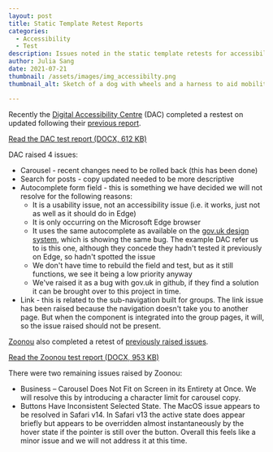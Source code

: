 ```yaml
---
layout: post
title: Static Template Retest Reports
categories:
  - Accessibility
  - Test
description: Issues noted in the static template retests for accessibility, browser and device testing 
author: Julia Sang
date: 2021-07-21
thumbnail: /assets/images/img_accessibilty.png
thumbnail_alt: Sketch of a dog with wheels and a harness to aid mobility. The dog is sitting by a hole in the ground and cannot cross over. The hole leads underground to a lake filled with crocodiles. A sign next to the hole says "mind the gap".

---
```


Recently the [Digital Accessibility Centre](https://digitalaccessibilitycentre.org/) (DAC) completed a restest on updated following their [previous report](/updates/accessibility-round2/).

[Read the DAC test report (DOCX, 612 KB)](/assets/downloads/DAC-W3C-Prototype-Accessibility-Report-Round2-Retest-24-06-2021.docx)

DAC raised 4 issues:
* Carousel - recent changes need to be rolled back (this has been done)
* Search for posts - copy updated needed to be more descriptive 
* Autocomplete form field - this is something we have decided we will not resolve for the following reasons: 
  * It is a usability issue, not an accessibility issue (i.e. it works, just not as well as it should do in Edge) 
  * It is only occurring on the Microsoft Edge browser
  * It uses the same autocomplete as available on the [gov.uk design system](https://alphagov.github.io/accessible-autocomplete/examples/), which is showing the same bug. The example DAC refer us to is this one, although they concede they hadn't tested it previously on Edge, so hadn't spotted the issue
  * We don't have time to rebuild the field and test, but as it still functions, we see it being a low priority anyway
  * We've raised it as a bug with gov.uk in github, if they find a solution it can be brought over to this project in time.
* Link - this is related to the sub-navigation built for groups. The link issue has been raised because the navigation doesn't take you to another page. But when the component is integrated into the group pages, it will, so the issue raised should not be present.


[Zoonou](https://zoonou.com/) also completed a retest of [previously raised issues](https://w3c.studio24.net/updates/compatibility-round2-test-results/). 

[Read the Zoonou test report (DOCX, 953 KB)](/assets/downloads/Zoonou-W3C-Website-test-report-24-06-2021.docx)

There were two remaining issues raised by Zoonou:
* Business – Carousel Does Not Fit on Screen in its Entirety at Once. We will resolve this by introducing a character limit for carousel copy.
* Buttons Have Inconsistent Selected State. The MacOS issue appears to be resolved in Safari v14. In Safari v13 the active state does appear briefly but appears to be overridden almost instantaneously by the hover state if the pointer is still over the button. Overall this feels like a minor issue and we will not address it at this time.
 
